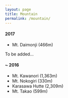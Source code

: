 ```yaml
---
layout: page
title: Mountain
permalink: /mountain/
---
```


<h4>2017</h4>

- Mt. Daimonji (466m)

To be added...

<h4>~ 2016</h4>

- Mt. Kawanori (1,363m)
- Mt. Nokogiri (330m)
- Karasawa Hutte (2,309m)
- Mt. Takao (599m)
